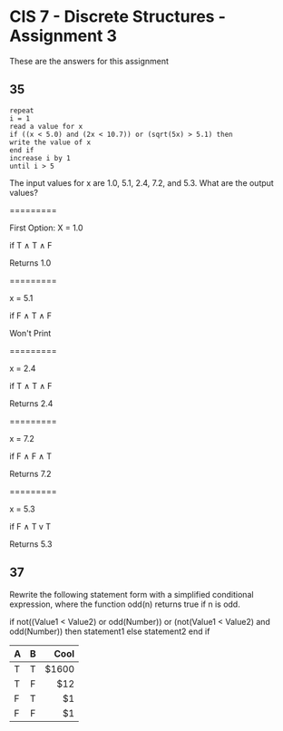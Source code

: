 # CIS 7 - Discrete Structures - Assignment 3
These are the answers for this assignment

## 35

  	repeat
    i = 1
    read a value for x
    if ((x < 5.0) and (2x < 10.7)) or (sqrt(5x) > 5.1) then
    write the value of x
    end if
    increase i by 1
    until i > 5

The input values for x are 1.0, 5.1, 2.4, 7.2, and 5.3. What are the output values?

=========


First Option: X = 1.0

if T ∧ T ∧ F

Returns 1.0

=========

x = 5.1

if F ∧ T ∧ F

Won't Print

=========

x = 2.4

if T ∧ T ∧ F

Returns 2.4

=========

x = 7.2

if F ∧ F ∧ T
 
Returns 7.2

=========

x = 5.3

if F ∧ T v T

Returns 5.3

## 37

Rewrite the following statement form with a simplified conditional expression, where the function odd(n) returns true if n is odd.

if not((Value1 < Value2) or odd(Number))
or (not(Value1 < Value2) and odd(Number)) then
statement1
else
statement2
end if

| A        | B           | Cool  |
| ------------- |:-------------:| -----:|
| T      | T | $1600 |
| T      | F      |   $12 |
| F | T      |    $1 |
| F | F      |    $1 |

